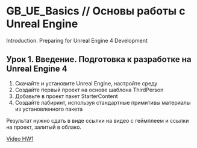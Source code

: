 # GB_UE_Basics // Основы работы с Unreal Engine
 Introduction. Preparing for Unreal Engine 4 Development

## Урок 1. Введение. Подготовка к разработке на Unreal Engine 4

1. Скачайте и установите Unreal Engine, настройте среду
2. Создайте первый проект на основе шаблона ThirdPerson
3. Добавьте в проект пакет StarterContent
4. Создайте лабиринт, используя стандартные примитивы материалы из установленного пакета

Результат нужно сдать в виде ссылки на видео с геймплеем и ссылки на проект, залитый в облако.

[Video HW1](https://youtu.be/fbO7a53LAKw)